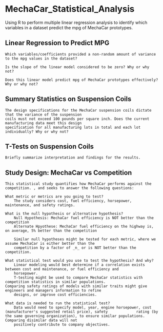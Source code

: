 # MechaCar_Statistical_Analysis
Using R to perform multiple linear regression analysis to identify which variables in a dataset predict the mpg of MechaCar prototypes.

## Linear Regression to Predict MPG
    Which variables/coefficients provided a non-random amount of variance to the mpg values in the dataset?

    Is the slope of the linear model considered to be zero? Why or why not?

    Does this linear model predict mpg of MechaCar prototypes effectively? Why or why not?
    
## Summary Statistics on Suspension Coils
    The design specifications for the MechaCar suspension coils dictate that the variance of the suspension 
    coils must not exceed 100 pounds per square inch. Does the current manufacturing data meet this design 
    specification for all manufacturing lots in total and each lot individually? Why or why not?

## T-Tests on Suspension Coils
    Briefly summarize interpretation and findings for the results.
    
## Study Design: MechaCar vs Competition
    This statistical study quantifies how MechaCar performs against the competition. , and seeks to answer the following questions:
    
    What metric or metrics are you going to test?
        The study considers cost, fuel efficiency, horsepower, maintenance, and safety ratings.
        
    What is the null hypothesis or alternative hypothesis?
        Null Hypothesis: MechaCar fuel efficiency is NOT better than the competition
        Alternate Hpyothese: MechaCar fuel efficiency on the highway is, on average, 5% better than the competition
        
        Similar null hypotheses might be tested for each metric, where we assume MechaCar is either better than the 
        competition by a factor of _n_ or is NOT better than the competition.

    What statistical test would you use to test the hypothesis? And why?
        Linear modeling would best determine if a correlation exists between cost and maintenance, or fuel efficiency and
        horsepower. 
        T-testing might be used to compare MechaCar statistics with competition statistics in similar populations.                 Comparing safety ratings of models with similar traits might give engineers and managers information to refine
        designs, or improve cost efficiencies.

    What data is needed to run the statistical test?
        Data would need to specify model, year, engine horsepower, cost (manufacturer's suggested retail price), safety             rating (by the same governing organization), to ensure similar populations. Comparing disimilar data will not
        positively contribute to company objectives.

    

